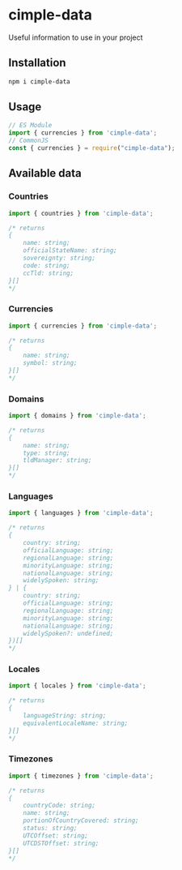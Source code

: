 # cimple-data

Useful information to use in your project

## Installation
```bash
npm i cimple-data
```

## Usage

```javascript
// ES Module
import { currencies } from 'cimple-data';
// CommonJS
const { currencies } = require("cimple-data");
```

## Available data
### Countries
```javascript
import { countries } from 'cimple-data';

/* returns 
{
    name: string;
    officialStateName: string;
    sovereignty: string;
    code: string;
    ccTld: string;
}[]
*/
```	
### Currencies
```javascript
import { currencies } from 'cimple-data';

/* returns 
{
    name: string;
    symbol: string;
}[] 
*/
```	
### Domains
```javascript
import { domains } from 'cimple-data';

/* returns 
{
    name: string;
    type: string;
    tldManager: string;
}[]
*/
```	
### Languages
```javascript
import { languages } from 'cimple-data';

/* returns 
{
    country: string;
    officialLanguage: string;
    regionalLanguage: string;
    minorityLanguage: string;
    nationalLanguage: string;
    widelySpoken: string;
} | {
    country: string;
    officialLanguage: string;
    regionalLanguage: string;
    minorityLanguage: string;
    nationalLanguage: string;
    widelySpoken?: undefined;
})[]
*/
```	
### Locales
```javascript
import { locales } from 'cimple-data';

/* returns
{
    languageString: string;
    equivalentLocaleName: string;
}[]
*/
```	
### Timezones
```javascript
import { timezones } from 'cimple-data';

/* returns
{
    countryCode: string;
    name: string;
    portionOfCountryCovered: string;
    status: string;
    UTCOffset: string;
    UTCDSTOffset: string;
}[]
*/
```	